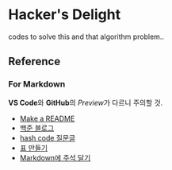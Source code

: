 # Hacker's Delight
codes to solve this and that algorithm problem..

## Reference

### For Markdown

**VS Code**와 **GitHub**의 *Preview*가 다르니 주의할 것.

* [Make a README](https://www.makeareadme.com/)
* [백준 블로그](https://www.acmicpc.net/blog/view/1)
* [hash code 질문글](https://hashcode.co.kr/questions/1772/%EB%A7%88%ED%81%AC%EB%8B%A4%EC%9A%B4-%EB%AC%B8%EB%B2%95-%EC%9E%91%EC%84%B1-%ED%8C%81)
* [표 만들기](https://www.tablesgenerator.com/markdown_tables)
* [Markdown에 주석 달기](https://stackoverflow.com/questions/4823468/comments-in-markdown)
